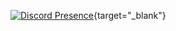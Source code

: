 <!-- ### Hi there 👋 -->
[![Discord Presence](https://lanyard.cnrad.dev/api/277361757310287872?idleMessage=Well+looks+like+i+dont+listen+Spotify+rn!+And+my+game+status+is+private.&hideDiscrim=true)](https://hasankayra04.com){target="_blank"}
<!--
**hasankayra04/hasankayra04** is a ✨ _special_ ✨ repository because its `README.md` (this file) appears on your GitHub profile.

Here are some ideas to get you started:

- 🔭 I’m currently working on ...
- 🌱 I’m currently learning ...
- 👯 I’m looking to collaborate on ...
- 🤔 I’m looking for help with ...
- 💬 Ask me about ...
- 📫 How to reach me: ...
- 😄 Pronouns: ...
- ⚡ Fun fact: ...
-->
